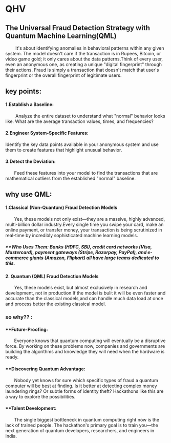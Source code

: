# QHV
##                             The Universal Fraud Detection Strategy with Quantum Machine Learning(QML)
$~~~~~~~$ It's about identifying anomalies in behavioral patterns within any given system. The model doesn't care if the transaction is in Rupees, Bitcoin, or video game gold; it only cares about the data patterns.Think of every user, even an anonymous one, as creating a unique "digital fingerprint" through their actions. Fraud is simply a transaction that doesn't match that user's fingerprint or the overall fingerprint of legitimate users.
## key points:
#### 1.Establish a Baseline: 
$~~~~~~~$ Analyze the entire dataset to understand what "normal" behavior looks like. What are the average transaction values, times, and frequencies?
#### 2.Engineer System-Specific Features: 
  Identify the key data points available in your anonymous system and use them to create features that highlight unusual behavior.
#### 3.Detect the Deviation: 
$~~~~~~$ Feed these features into your model to find the transactions that are mathematical outliers from the established "normal" baseline.
## why use QML:
#### 1.Classical (Non-Quantum) Fraud Detection Models
$~~~~~~$ Yes, these models not only exist—they are a massive, highly advanced, multi-billion dollar industry.Every single time you swipe your card, make an online payment, or transfer money, your transaction is being scrutinized in real-time by incredibly sophisticated machine learning models.
#####  **Who Uses Them: Banks (HDFC, SBI), credit card networks (Visa, Mastercard), payment gateways (Stripe, Razorpay, PayPal), and e-commerce giants (Amazon, Flipkart) all have large teams dedicated to this.
#### 2. Quantum (QML) Fraud Detection Models
$~~~~~~$ Yes, these models exist, but almost exclusively in research and development, not in production.If the model is bulit it will be even faster and accurate than the classical models,and can handle much data load at once and process better the existing classical model.
### so why?? :
#### **Future-Proofing:
$~~~~~~$ Everyone knows that quantum computing will eventually be a disruptive force. By working on these problems now, companies and governments are building the algorithms and knowledge they will need when the hardware is ready.
#### **Discovering Quantum Advantage: 
$~~~~~~$ Nobody yet knows for sure which specific types of fraud a quantum computer will be best at finding. Is it better at detecting complex money laundering rings? Or subtle forms of identity theft? Hackathons like this are a way to explore the possibilities.
#### **Talent Development: 
$~~~~~~~$The single biggest bottleneck in quantum computing right now is the lack of trained people. The hackathon's primary goal is to train you—the next generation of quantum developers, researchers, and engineers in India.
